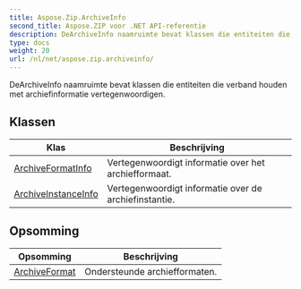 ```yaml
---
title: Aspose.Zip.ArchiveInfo
second_title: Aspose.ZIP voor .NET API-referentie
description: DeArchiveInfo naamruimte bevat klassen die entiteiten die verband houden met archiefinformatie vertegenwoordigen.
type: docs
weight: 20
url: /nl/net/aspose.zip.archiveinfo/
---
```

DeArchiveInfo naamruimte bevat klassen die entiteiten die verband houden met archiefinformatie vertegenwoordigen.

## Klassen

| Klas | Beschrijving |
| --- | --- |
| [ArchiveFormatInfo](./archiveformatinfo/) | Vertegenwoordigt informatie over het archiefformaat. |
| [ArchiveInstanceInfo](./archiveinstanceinfo/) | Vertegenwoordigt informatie over de archiefinstantie. |
## Opsomming

| Opsomming | Beschrijving |
| --- | --- |
| [ArchiveFormat](./archiveformat/) | Ondersteunde archiefformaten. |


